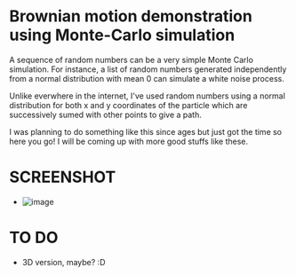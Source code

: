# Brownian motion demonstration using Monte-Carlo simulation
A sequence of random numbers can be a very simple Monte Carlo simulation. For instance, a list of random numbers generated independently from a normal distribution with mean 0 can simulate a white noise process.

Unlike everwhere in the internet, I've used random numbers using a normal distribution for both x and y coordinates of the particle which are successively sumed with other points to give a path.

I was planning to do something like this since ages but just got the time so here you go!
I will be coming up with more good stuffs like these.

# SCREENSHOT
  - ![image](http://i.imgur.com/oLi5zC0.png)
  
# TO DO
  - 3D version, maybe? :D
 
